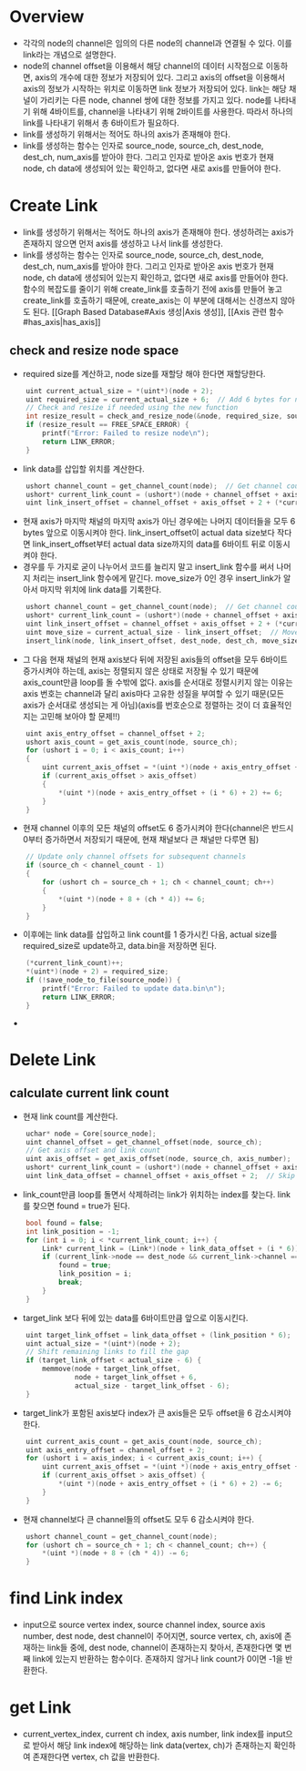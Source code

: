 # Overview
- 각각의 node의 channel은 임의의 다른 node의 channel과 연결될 수 있다. 이를 link라는 개념으로 설명한다. 
- node의 channel offset을 이용해서 해당 channel의 데이터 시작점으로 이동하면, axis의 개수에 대한 정보가 저장되어 있다. 그리고 axis의 offset을 이용해서 axis의 정보가 시작하는 위치로 이동하면 link 정보가 저장되어 있다. link는 해당 채널이 가리키는 다른 node, channel 쌍에 대한 정보를 가지고 있다. node를 나타내기 위해 4바이트를, channel을 나타내기 위해 2바이트를 사용한다. 따라서 하나의 link를 나타내기 위해서 총 6바이트가 필요하다.
- link를 생성하기 위해서는 적어도 하나의 axis가 존재해야 한다. 
- link를 생성하는 함수는 인자로 source_node, source_ch, dest_node, dest_ch, num_axis를 받아야 한다. 그리고 인자로 받아온 axis 번호가 현재 node, ch data에 생성되어 있는 확인하고, 없다면 새로 axis를 만들어야 한다. 
# Create Link
- link를 생성하기 위해서는 적어도 하나의 axis가 존재해야 한다. 생성하려는 axis가 존재하지 않으면 먼저 axis를 생성하고 나서 link를 생성한다. 
- link를 생성하는 함수는 인자로 source_node, source_ch, dest_node, dest_ch, num_axis를 받아야 한다. 그리고 인자로 받아온 axis 번호가 현재 node, ch data에 생성되어 있는지 확인하고, 없다면 새로 axis를 만들어야 한다. 함수의 복잡도를 줄이기 위해 create_link를 호출하기 전에 axis를 만들어 놓고 create_link를 호출하기 때문에, create_axis는 이 부분에 대해서는 신경쓰지 않아도 된다.  [[Graph Based Database#Axis 생성|Axis 생성]], [[Axis 관련 함수#has_axis|has_axis]]
## check and resize node space
- required size를 계산하고, node size를 재할당 해야 한다면 재할당한다. 
```c
    uint current_actual_size = *(uint*)(node + 2);
    uint required_size = current_actual_size + 6;  // Add 6 bytes for new link
    // Check and resize if needed using the new function
    int resize_result = check_and_resize_node(&node, required_size, source_node);
    if (resize_result == FREE_SPACE_ERROR) {
        printf("Error: Failed to resize node\n");
        return LINK_ERROR;
    }
```
- link data를 삽입할 위치를 계산한다. 
```c
    ushort channel_count = get_channel_count(node);  // Get channel count
    ushort* current_link_count = (ushort*)(node + channel_offset + axis_offset);
    uint link_insert_offset = channel_offset + axis_offset + 2 + (*current_link_count * 6);
```
- 현재 axis가 마지막 채널의 마지막 axis가 아닌 경우에는 나머지 데이터들을 모두 6 bytes 앞으로 이동시켜야 한다. link_insert_offset이 actual data size보다 작다면 link_insert_offset부터 actual data size까지의 data를 6바이트 뒤로 이동시켜야 한다.  
- 경우를 두 가지로 굳이 나누어서 코드를 늘리지 말고 insert_link 함수를 써서 나머지 처리는 insert_link 함수에게 맡긴다. move_size가 0인 경우 insert_link가 알아서 마지막 위치에 link data를 기록한다. 
```c
    ushort channel_count = get_channel_count(node);  // Get channel count
    ushort* current_link_count = (ushort*)(node + channel_offset + axis_offset);
    uint link_insert_offset = channel_offset + axis_offset + 2 + (*current_link_count * 6);
    uint move_size = current_actual_size - link_insert_offset;  // Move all remaining data
    insert_link(node, link_insert_offset, dest_node, dest_ch, move_size);
```
- 그 다음 현재 채널의 현재 axis보다 뒤에 저장된 axis들의 offset을 모두 6바이트 증가시켜야 하는데, axis는 정렬되지 않은 상태로 저장될 수 있기 때문에 axis_count만큼 loop를 돌 수밖에 없다. axis를 순서대로 정렬시키지 않는 이유는 axis 번호는 channel과 달리 axis마다 고유한 성질을 부여할 수 있기 때문(모든 axis가 순서대로 생성되는 게 아님)(axis를 번호순으로 정렬하는 것이 더 효율적인지는 고민해 보아야 할 문제!!)
```c
    uint axis_entry_offset = channel_offset + 2;
    ushort axis_count = get_axis_count(node, source_ch);
    for (ushort i = 0; i < axis_count; i++)
    {
        uint current_axis_offset = *(uint *)(node + axis_entry_offset + (i * 6) + 2);
        if (current_axis_offset > axis_offset)
        {
            *(uint *)(node + axis_entry_offset + (i * 6) + 2) += 6;
        }
    }
```
- 현재 channel 이후의 모든 채널의 offset도 6 증가시켜야 한다(channel은 반드시 0부터 증가하면서 저장되기 때문에, 현재 채널보다 큰 채널만 다루면 됨)
```c
    // Update only channel offsets for subsequent channels
    if (source_ch < channel_count - 1)
    {
        for (ushort ch = source_ch + 1; ch < channel_count; ch++)
        {
            *(uint *)(node + 8 + (ch * 4)) += 6;
        }
    }
```
- 이후에는 link data를 삽입하고 link count를 1 증가시킨 다음, actual size를 required_size로 update하고, data.bin을 저장하면 된다. 
```c
    (*current_link_count)++;
    *(uint*)(node + 2) = required_size;
    if (!save_node_to_file(source_node)) {
        printf("Error: Failed to update data.bin\n");
        return LINK_ERROR;
    }
```
- 

# Delete Link
## calculate current link count
- 현재 link count를 계산한다. 
```c
    uchar* node = Core[source_node];
    uint channel_offset = get_channel_offset(node, source_ch);
    // Get axis offset and link count
    uint axis_offset = get_axis_offset(node, source_ch, axis_number);
    ushort* current_link_count = (ushort*)(node + channel_offset + axis_offset);
    uint link_data_offset = channel_offset + axis_offset + 2;  // Skip link count
```
- link_count만큼 loop를 돌면서 삭제하려는 link가 위치하는 index를 찾는다. link를 찾으면 found = true가 된다. 
```c
    bool found = false;
    int link_position = -1;
    for (int i = 0; i < *current_link_count; i++) {
        Link* current_link = (Link*)(node + link_data_offset + (i * 6));
        if (current_link->node == dest_node && current_link->channel == dest_ch) {
            found = true;
            link_position = i;
            break;
        }
    }

```
- target_link 보다 뒤에 있는 data를 6바이트만큼 앞으로 이동시킨다. 
```c
    uint target_link_offset = link_data_offset + (link_position * 6);
    uint actual_size = *(uint*)(node + 2);
    // Shift remaining links to fill the gap
    if (target_link_offset < actual_size - 6) {
        memmove(node + target_link_offset,
                node + target_link_offset + 6,
                actual_size - target_link_offset - 6);
    }
```
- target_link가 포함된 axis보다 index가 큰 axis들은 모두 offset을 6 감소시켜야 한다. 
```c
    uint current_axis_count = get_axis_count(node, source_ch);
    uint axis_entry_offset = channel_offset + 2;
    for (ushort i = axis_index; i < current_axis_count; i++) {
        uint current_axis_offset = *(uint *)(node + axis_entry_offset + (i * 6) + 2);
        if (current_axis_offset > axis_offset) {
            *(uint *)(node + axis_entry_offset + (i * 6) + 2) -= 6;
        }
    }
```
- 현재 channel보다 큰 channel들의 offset도 모두 6 감소시켜야 한다. 
```c
    ushort channel_count = get_channel_count(node);
    for (ushort ch = source_ch + 1; ch < channel_count; ch++) {
        *(uint *)(node + 8 + (ch * 4)) -= 6;
    }
```

# find Link index
- input으로 source vertex index, source channel index, source axis number, dest node, dest channel이 주어지면, source vertex, ch, axis에 존재하는 link들 중에, dest node, channel이 존재하는지 찾아서, 존재한다면 몇 번째 link에 있는지 반환하는 함수이다. 존재하지 않거나 link count가 0이면 -1을 반환한다.
# get Link
- current_vertex_index, current ch index, axis number, link index를 input으로 받아서 해당 link index에 해당하는 link data(vertex, ch)가 존재하는지 확인하여 존재한다면 vertex, ch 값을 반환한다. 